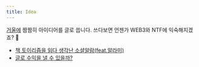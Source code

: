 ```yaml
---
title: Idea
---
```



[거울에](https://mirror.xyz/0x2f5AB15E3e00885ba6602F286c489fB224914b8a) 짬짬히 아이디어를 글로 씁니다. 쓰다보면 언젠가 WEB3와 NTF에 익숙해지겠죠? 📝

- [책 토이리즘을 읽다 생각난 소셜알람(feat.알라미)](https://mirror.xyz/0x2f5AB15E3e00885ba6602F286c489fB224914b8a/clOpDQB6LfYSd-4FzHkDLgEgXNt7-Q4CEOwHEihqQzE)
- [글로 수익을 낼 수 있을까?](https://mirror.xyz/0x2f5AB15E3e00885ba6602F286c489fB224914b8a/MPrO74psdzxFvxhtwiBe-EUoBxUU_CC309wQxKGwswQ)